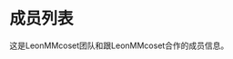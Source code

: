 # 成员列表
这是LeonMMcoset团队和跟LeonMMcoset合作的成员信息。
<script setup>
import { Team } from 'vitepress/theme'

const members = [
  {
    avatar: 'https://www.github.com/leonmmcoset.png',
    name: 'LeonMMcoset',
    title: '团队首领',
    links: [
      { icon: 'github', link: 'https://github.com/leonmmcoset' },
      { icon: '/images/qq', link: '/qq' }
    ]
  },
  {
    avater: 'https://i2.hdslb.com/bfs/face/2a93a76fda5ba8dce474f5a6926af226a5248fc4.jpg@240w_240h_1c_1s_!web-avatar-space-header.avif',
    name: 'Yeonmmcoset',
    title: '团队成员'
  },
  {
    avater: 'https://i0.hdslb.com/bfs/face/member/noface.jpg@240w_240h_1c_1s_!web-avatar-space-header.avif',
    name: 'hushu',
    title: '团队成员'
  }
]
</script>
<Team size="medium" :members="members" />